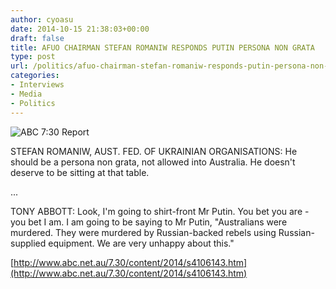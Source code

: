 ```yaml
---
author: cyoasu
date: 2014-10-15 21:38:03+00:00
draft: false
title: AFUO CHAIRMAN STEFAN ROMANIW RESPONDS PUTIN PERSONA NON GRATA
type: post
url: /politics/afuo-chairman-stefan-romaniw-responds-putin-persona-non-grata/
categories:
- Interviews
- Media
- Politics
---
```


![ABC 7:30 Report](http://www.ozeukes.com/wp-content/uploads/2014/10/250px-ABC_7.30_title_card.jpg)


STEFAN ROMANIW, AUST. FED. OF UKRAINIAN ORGANISATIONS: He should be a persona non grata, not allowed into Australia. He doesn't deserve to be sitting at that table.

...

TONY ABBOTT: Look, I'm going to shirt-front Mr Putin. You bet you are - you bet I am. I am going to be saying to Mr Putin, "Australians were murdered. They were murdered by Russian-backed rebels using Russian-supplied equipment. We are very unhappy about this."

[http://www.abc.net.au/7.30/content/2014/s4106143.htm](http://www.abc.net.au/7.30/content/2014/s4106143.htm)

